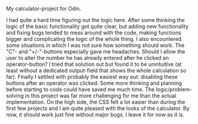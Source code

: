 My calculator-project for Odin.

I had quite a hard time figuring out the logic here. After some thinking the logic of the basic functionality got quite clear, but adding new functionality and fixing bugs tended to mess around with the code, making functions bigger and complicating the logic of the whole thing.
I also encountered some situations in which I was not sure how something should work. The "C"- and "+/-"-buttons especially gave me headaches. Should I allow the user to alter the number he has already entered after he clicked an operator-button? I tried that solution out but found it to be unintuitive (at least without a dedicated output-field that shows the whole calculation so far). Finally I settled with probably the easiest way out: disabling these buttons after an operator was clicked.
Some more thinking and planning before starting to code could have saved me much time. The logic/problem-solving in this project was far more challenging for me than the actual implementation.
On the high side, the CSS felt a lot easier than during the first few projects and I am quite pleased with the looks of the calculator.
By now, it should work just fine without major bugs. I leave it for now as it is.